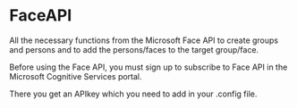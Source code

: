 # FaceAPI

All the necessary functions from the Microsoft Face API to create groups and persons and to add the persons/faces to the target group/face.

Before using the Face API, you must sign up to subscribe to Face API in the Microsoft Cognitive Services portal. 

There you get an APIkey which you need to add in your .config file.

